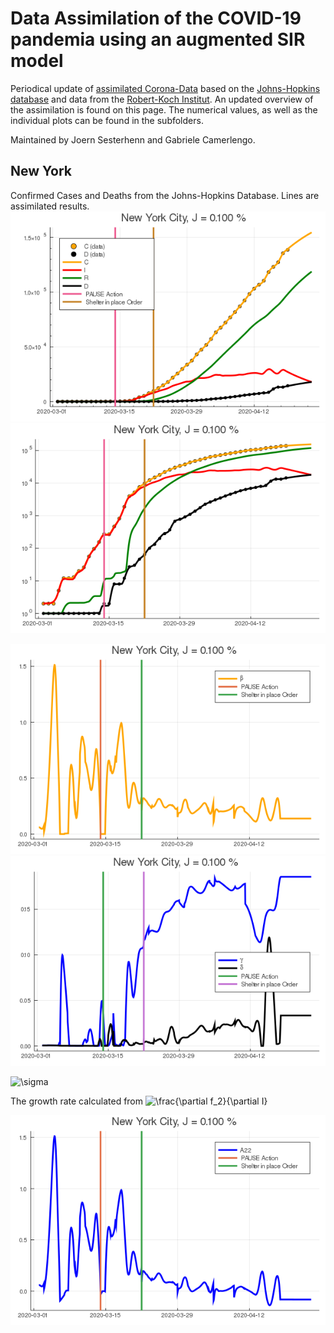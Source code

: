 # Data Assimilation of the COVID-19 pandemia using an augmented SIR model

Periodical update of [assimilated
Corona-Data](https://www.zenodo.org/record/3738945) based on the
[Johns-Hopkins
database](https://github.com/CSSEGISandData/COVID-19.git) and data
from the [Robert-Koch
Institut](https://www.rki.de/DE/Content/InfAZ/N/Neuartiges_Coronavirus/Fallzahlen.html).
An updated overview of the assimilation is found on this page. The numerical
values, as well as the individual plots can be found in the
subfolders.

Maintained by Joern Sesterhenn and Gabriele Camerlengo.


## New York
Confirmed Cases and Deaths from the Johns-Hopkins Database. Lines are
assimilated results.  
![Linear Representation of the data](figs/US-New_York-New_York/da.png)
![Logarithmical Representation of the data](figs/US-New_York-New_York/da_log.png)

![Model parameter \beta](figs/US-New_York-New_York/da_beta.png)
![Model parameter \gamma and \deta](figs/US-New_York-New_York/da_delta_gamma.png)

![\sigma](figs/US-New_York-New_York/da_sigma.png)



The growth rate calculated from 
![\frac{\partial f_2}{\partial I}](https://render.githubusercontent.com/render/math?math=%5Cfrac%7B%5Cpartial%20f_2%7D%7B%5Cpartial%20I%7D)

![Growth rate of infections](figs/US-New_York-New_York/da_A22.png)





